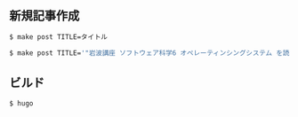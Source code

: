 ## 新規記事作成

```sh
$ make post TITLE=タイトル
```

```sh
$ make post TITLE='"岩波講座 ソフトウェア科学6 オペレーティンシングシステム を読んだ"'
```

## ビルド

```
$ hugo
```
